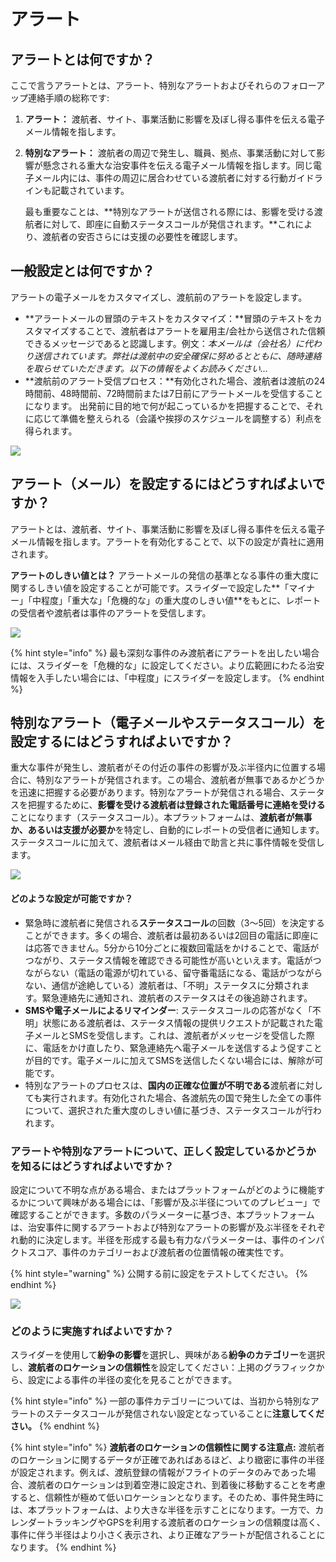 # アラート

## アラートとは何ですか？

ここで言うアラートとは、アラート、特別なアラートおよびそれらのフォローアップ連絡手順の総称です:

1. **アラート：** 渡航者、サイト、事業活動に影響を及ぼし得る事件を伝える電子メール情報を指します。
2. **特別なアラート：** 渡航者の周辺で発生し、職員、拠点、事業活動に対して影響が懸念される重大な治安事件を伝える電子メール情報を指します。同じ電子メール内には、事件の周辺に居合わせている渡航者に対する行動ガイドラインも記載されています。

   最も重要なことは、**特別なアラートが送信される際には、影響を受ける渡航者に対して、即座に自動ステータスコールが発信されます。**これにより、渡航者の安否さらには支援の必要性を確認します。

## 一般設定とは何ですか？

アラートの電子メールをカスタマイズし、渡航前のアラートを設定します。

* **アラートメールの冒頭のテキストをカスタマイズ：**冒頭のテキストをカスタマイズすることで、渡航者はアラートを雇用主/会社から送信された信頼できるメッセージであると認識します。例文：_本メールは（会社名）に代わり送信されています。弊社は渡航中の安全確保に努めるとともに、随時連絡を取らせていただきます。以下の情報をよくお読みください…_
* **渡航前のアラート受信プロセス：**有効化された場合、渡航者は渡航の24時間前、48時間前、72時間前または7日前にアラートメールを受信することになります。 出発前に目的地で何が起こっているかを把握することで、それに応じて準備を整えられる（会議や挨拶のスケジュールを調整する）利点を得られます。

![](../../.gitbook/assets/alerting-1%20%283%29.JPG)

## アラート（メール）を設定するにはどうすればよいですか？

アラートとは、渡航者、サイト、事業活動に影響を及ぼし得る事件を伝える電子メール情報を指します。アラートを有効化することで、以下の設定が貴社に適用されます。 

**アラートのしきい値とは？** アラートメールの発信の基準となる事件の重大度に関するしきい値を設定することが可能です。スライダーで設定した**「マイナー」「中程度」「重大な」「危機的な」の重大度のしきい値**をもとに、レポートの受信者や渡航者は事件のアラートを受信します。 

![](../../.gitbook/assets/alerting-2%20%283%29.JPG)

{% hint style="info" %}
最も深刻な事件のみ渡航者にアラートを出したい場合には、スライダーを「危機的な」に設定してください。より広範囲にわたる治安情報を入手したい場合には、「中程度」にスライダーを設定します。
{% endhint %}

## 特別なアラート（電子メールやステータスコール）を設定するにはどうすればよいですか？

重大な事件が発生し、渡航者がその付近の事件の影響が及ぶ半径内に位置する場合に、特別なアラートが発信されます。この場合、渡航者が無事であるかどうかを迅速に把握する必要があります。特別なアラートが発信される場合、ステータスを把握するために、**影響を受ける渡航者は登録された電話番号に連絡を受ける**ことになります（ステータスコール）。本プラットフォームは、**渡航者が無事か、あるいは支援が必要か**を特定し、自動的にレポートの受信者に通知します。ステータスコールに加えて、渡航者はメール経由で助言と共に事件情報を受信します。

![](../../.gitbook/assets/alerting-3%20%282%29.JPG)

#### どのような設定が可能ですか？

* 緊急時に渡航者に発信される**ステータスコール**の回数（3〜5回）を決定することができます。多くの場合、渡航者は最初あるいは2回目の電話に即座には応答できません。5分から10分ごとに複数回電話をかけることで、電話がつながり、ステータス情報を確認できる可能性が高いといえます。電話がつながらない（電話の電源が切れている、留守番電話になる、電話がつながらない、通信が途絶している）渡航者は、「不明」ステータスに分類されます。緊急連絡先に通知され、渡航者のステータスはその後追跡されます。
* **SMSや電子メールによるリマインダー**: ステータスコールの応答がなく「不明」状態にある渡航者は、ステータス情報の提供リクエストが記載された電子メールとSMSを受信します。これは、渡航者がメッセージを受信した際に、電話をかけ直したり、緊急連絡先へ電子メールを送信するよう促すことが目的です。電子メールに加えてSMSを送信したくない場合には、解除が可能です。
* 特別なアラートのプロセスは、**国内の正確な位置が不明である**渡航者に対しても実行されます。有効化された場合、各渡航先の国で発生した全ての事件について、選択された重大度のしきい値に基づき、ステータスコールが行われます。

### アラートや特別なアラートについて、正しく設定しているかどうかを知るにはどうすればよいですか？

設定について不明な点がある場合、またはプラットフォームがどのように機能するかについて興味がある場合には、「影響が及ぶ半径についてのプレビュー」で確認することができます。多数のパラメーターに基づき、本プラットフォームは、治安事件に関するアラートおよび特別なアラートの影響が及ぶ半径をそれぞれ動的に決定します。半径を形成する最も有力なパラメーターは、事件のインパクトスコア、事件のカテゴリーおよび渡航者の位置情報の確実性です。 

{% hint style="warning" %}
公開する前に設定をテストしてください。
{% endhint %}

![](../../.gitbook/assets/alerting-4.JPG)

### どのように実施すればよいですか？

スライダーを使用して**紛争の影響**を選択し、興味がある**紛争のカテゴリー**を選択し、**渡航者のロケーションの信頼性**を設定してください：上掲のグラフィックから、設定による事件の半径の変化を見ることができます。

{% hint style="info" %}
一部の事件カテゴリーについては、当初から特別なアラートのステータスコールが発信されない設定となっていることに**注意してください。**
{% endhint %}

{% hint style="info" %}
**渡航者のロケーションの信頼性に関する注意点:** 渡航者のロケーションに関するデータが正確であればあるほど、より緻密に事件の半径が設定されます。例えば、渡航登録の情報がフライトのデータのみであった場合、渡航者のロケーションは到着空港に設定され、到着後に移動することを考慮すると、信頼性が極めて低いロケーションとなります。そのため、事件発生時には、本プラットフォームは、より大きな半径を示すことになります。一方で、カレンダートラッキングやGPSを利用する渡航者のロケーションの信頼度は高く、事件に伴う半径はより小さく表示され、より正確なアラートが配信されることになります。
{% endhint %}

### 



